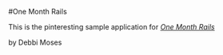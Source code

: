 #One Month Rails

This is the pinteresting sample application for 
[*One Month Rails*](http://onemonthrails.com)

by Debbi Moses